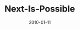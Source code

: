 ---
layout: music 
title: "Next-Is-Possible"
series: "Next"
date: 2010-01-11 
description: "Chuck Mingo discusses Abraham and the importance of hope."
audio: "http://s3.amazonaws.com/crossroadsaudiomessages/Next2.mp3"
audio-duration: "37:18"
---